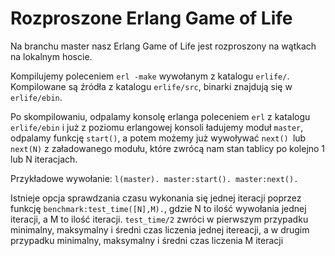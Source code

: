 Rozproszone Erlang Game of Life
======
Na branchu master nasz Erlang Game of Life jest rozproszony na wątkach na lokalnym hoscie. 

Kompilujemy poleceniem `erl -make` wywołanym z katalogu `erlife/`.
Kompilowane są źródła z katalogu `erlife/src`, binarki znajdują się w `erlife/ebin`.

Po skompilowaniu, odpalamy konsolę erlanga poleceniem `erl` z katalogu `erlife/ebin`  i już z poziomu erlangowej konsoli ładujemy moduł `master`, odpalamy funkcję `start()`, a potem możemy już wywoływać `next() `lub `next(N)` z załadowanego modułu, które zwrócą nam stan tablicy po kolejno 1 lub N iteracjach.

Przykładowe wywołanie:
`l(master).
master:start().
master:next().`

Istnieje opcja sprawdzania czasu wykonania się jednej iteracji poprzez funkcję `benchmark:test_time([N],M).`, gdzie N to ilość wywołania jednej iteracji, a M to ilość iteracji. `test_time/2` zwróci w pierwszym przypadku minimalny, maksymalny i średni czas liczenia jednej itereacji, a w drugim przypadku minimalny, maksymalny i średni czas liczenia M iteracji
